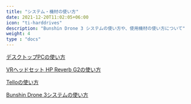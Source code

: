 ```yaml
---
title: "システム・機材の使い方"
date: 2021-12-20T11:02:05+06:00
icon: "ti-harddrives"
description: "Bunshin Drone 3 システムの使い方や、使用機材の使い方について"
weight: 4
type : "docs"
---
```


[デスクトップPCの使い方](pc)

[VRヘッドセット HP Reverb G2の使い方](reverbg2)

[Telloの使い方](tello)

[Bunshin Drone 3システムの使い方](system)